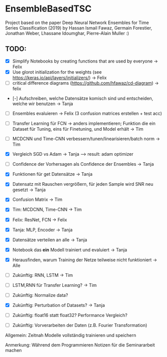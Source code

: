 # EnsembleBasedTSC
Project based on the paper Deep Neural Network Ensembles for Time Series Classification (2019) by Hassan Ismail Fawaz, Germain Forestier, Jonathan Weber, Lhassane Idoumghar, Pierre-Alain Muller
:)


## TODO:
- [X] Simplify Notebooks by creating functions that are used by everyone -> Felix
- [X] Use glorot initialization for the weights (see https://keras.io/api/layers/initializers/) -> Felix
- [ ] critical difference diagrams (https://github.com/hfawaz/cd-diagram) -> felix
- [-] Aufschreiben, welche Datensätze komisch sind und entscheiden, welche wir benutzen -> Tanja
- [ ] Ensembles evaluieren -> Felix (3 confusion matrices erstellen + test acc)
- [ ] Transfer Learning für FCN -> anders implementieren; Funktion die ein Dataset für Tuning, eins für Finetuning, und Model erhält  -> Tim
- [ ] MCDCNN und Time-CNN verbessern/tunen/linearisieren/batch norm -> Tim
- [x] Vergleich SGD vs Adam -> Tanja --> result: adam optimizer
- [ ] Confidence der Vorhersagen als Confidence der Ensembles -> Tanja
- [x] Funktionen für get Datensätze -> Tanja
- [x] Datensatz mit Rauschen vergrößern, für jeden Sample wird SNR neu gesetzt -> Tanja
- [x] Confusion Matrix -> Tim
- [x] Tim: MCDCNN, Time-CNN -> Tim
- [x] Felix: ResNet, FCN -> Felix
- [x] Tanja: MLP, Encoder -> Tanja
- [x] Datensätze verteilen an alle -> Tanja
- [x] Notebook das **ein** Modell trainiert und evaluiert -> Tanja
- [x] Herausfinden, warum Training der Netze teilweise nicht funktioniert -> Alle

- [ ] Zukünftig: RNN, LSTM -> Tim
- [ ] LSTM,RNN für Transfer Learning? -> Tim
- [ ] Zukünftig: Normalize data?
- [x] Zukünftig: Perturbation of Datasets? -> Tanja
- [ ] Zukünftig: float16 statt float32? Performance Vergleich?
- [ ] Zukünftig: Vorverarbeiten der Daten (z.B. Fourier Transformation)


Allgemein: Zeitnah Modelle vollständig trainieren und speichern 

Anmerkung: Während dem Programmieren Notizen für die Seminararbeit machen

